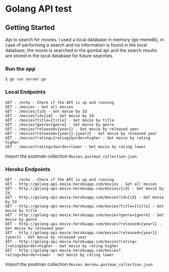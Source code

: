 # Golang API test

## Getting Started

Api to search for movies, I used a local database in memory (go-memdb), in case of performing a search and no information is found in the local database, the movie is searched in the gombd api and the search results are stored in the local database for future searches.

### Run the app

```console
$ go run server.go
```

### Local Endpoints

```
GET - /echo - Check if the API is up and running
GET - /movies - Get all movies
GET - /movies/{id} - Get movie by Id
GET - /movies?id={id} - Get movie by Id
GET - /movies?title={title} - Get movie by title
GET - /movies?genre={genre} - Get movie by genre
GET - /movies?released={year1} - Get movie by released year
GET - /movies?released={year1}-{year2} - Get movie by released year
GET - /movies?rating={rating}&order=higher - Get movie by rating higher
GET - /movies?rating=3&order=lower - Get movie by rating lower
```

Import the postman collection `Movies.postman_collection.json`

### Heroku Endpoints

```
GET - /echo - Check if the API is up and running
GET - http://golang-api-movie.herokuapp.com/movies - Get all movies
GET - http://golang-api-movie.herokuapp.com/movies/{id} - Get movie by Id
GET - http://golang-api-movie.herokuapp.com/movies?id={id} - Get movie by Id
GET - http://golang-api-movie.herokuapp.com/movies?title={title} - Get movie by title
GET - http://golang-api-movie.herokuapp.com/movies?genre={genre} - Get movie by genre
GET - http://golang-api-movie.herokuapp.com/movies?released={year1} - Get movie by released year
GET - http://golang-api-movie.herokuapp.com/movies?released={year1}-{year2} - Get movie by released year
GET - http://golang-api-movie.herokuapp.com/movies?rating={rating}&order=higher - Get movie by rating higher
GET - http://golang-api-movie.herokuapp.com/movies?rating=3&order=lower - Get movie by rating lower
```

Import the postman collection `Movies Heroku.postman_collection.json`
